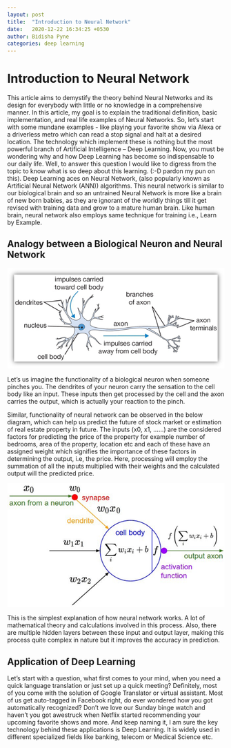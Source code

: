 ```yaml
---
layout: post
title:  "Introduction to Neural Network"
date:   2020-12-22 16:34:25 +0530
author: Bidisha Pyne
categories: deep learning
---
```


# Introduction to Neural Network

This article aims to demystify the theory behind Neural Networks and its design for everybody with little or no knowledge in a comprehensive manner. In this article, my goal is to explain the traditional definition, basic implementation, and real life examples of Neural         Networks. So, let’s start with some mundane examples - like playing your favorite show via Alexa or a driverless metro which can read a stop signal and halt at a desired location. The technology which implement these is nothing but the most powerful branch of Artificial Intelligence – Deep Learning. Now, you must be wondering why and how Deep Learning has become so indispensable to our daily life.
Well, to answer this question I would like to digress from the topic to know what is so deep about this learning. (:-D pardon my pun on this). Deep Learning aces on Neural Network, (also popularly known as Artificial Neural Network (ANN)) algorithms. This neural network is similar to our biological brain and so an untrained Neural Network is more like a brain of new born babies, as they are ignorant of the worldly things till it get revised with training data and grow to a mature human brain. Like human brain, neural network also employs same technique for training i.e., Learn by Example.

## Analogy between a Biological Neuron and Neural Network

![Image of Analogy ](https://github.com/sparkaidea/sparkaidea.github.io/blob/gh-pages/images/Biological_Neuron.png)

Let’s us imagine the functionality of a biological neuron when someone pinches you. The dendrites of your neuron carry the sensation to the cell body like an input. These inputs then get processed by the cell and the axon carries the output, which is actually your reaction to the pinch.

Similar, functionality of neural network can be observed in the below diagram, which can help us predict the future of stock market or estimation of real estate property in future. The inputs (x0, x1, ……) are the considered factors for predicting the price of the property for example number of bedrooms, area of the property, location etc and each of these have an assigned weight which signifies the importance of these factors in determining the output, i.e, the price. Here, processing will employ the summation of all the inputs multiplied with their weights and the calculated output will the predicted price.

![Image of Analogy ](https://github.com/sparkaidea/sparkaidea.github.io/blob/gh-pages/images/Neural%20Network.png)

This is the simplest explanation of how neural network works. A lot of mathematical theory and calculations involved in this process. Also, there are multiple hidden layers between these input and output layer, making this process quite complex in nature but it improves the accuracy in prediction.

## Application of Deep Learning
Let’s start with a question, what first comes to your mind, when you need a quick language translation or just set up a quick meeting? Definitely, most of you come with the solution of Google Translator or virtual assistant. Most of us get auto-tagged in Facebook right, do ever wondered how you got automatically recognized? Don’t we love our Sunday binge watch and haven’t you got awestruck when Netflix started recommending your upcoming favorite shows and more. And keep naming it, I am sure the key technology behind these applications is Deep Learning. It is widely used in different specialized fields like banking, telecom or Medical Science etc.
